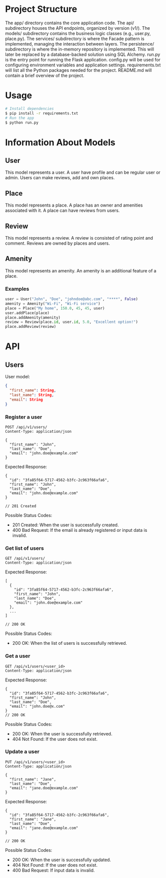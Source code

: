 # Project Structure
The app/ directory contains the core application code.
The api/ subdirectory houses the API endpoints, organized by version (v1/).
The models/ subdirectory contains the business logic classes (e.g., user.py, place.py).
The services/ subdirectory is where the Facade pattern is implemented, managing the interaction between layers.
The persistence/ subdirectory is where the in-memory repository is implemented. This will later be replaced by a database-backed solution using SQL Alchemy.
run.py is the entry point for running the Flask application.
config.py will be used for configuring environment variables and application settings.
requirements.txt will list all the Python packages needed for the project.
README.md will contain a brief overview of the project.
# Usage
```sh
# Install dependencies
$ pip install -r requirements.txt
# Run the app
$ python run.py
```
# Information About Models
## User
This model represents a user. A user have profile and can be regular user or admin.
Users can make reviews, add and own places.
## Place
This model represents a place. A place has an owner and amenities associated with
it. A place can have reviews from users.
## Review
This model represents a review. A review is consisted of rating point
and comment. Reviews are owned by places and users.
## Amenity
This model represents an amenity. An amenity is an additional
feature of a place.
### Examples
```python
user = User("John", "Doe", "johndoe@abc.com", "****", False)
amenity = Amenity("Wi-Fi", "Wi-Fi service")
place = Place("My home", 150.0, 45, 45, user)
user.addPlace(place)
place.addAmenity(amenity)
review = Review(place.id, user.id, 5.0, "Excellent option!")
place.addReview(review)
```

# API

## Users
User model:
```json
{
  "first_name": String,
  "last_name": String,
  "email": String
}
```
### Register a user
```
POST /api/v1/users/
Content-Type: application/json

{
  "first_name": "John",
  "last_name": "Doe",
  "email": "john.doe@example.com"
}
```
Expected Response:
```
{
  "id": "3fa85f64-5717-4562-b3fc-2c963f66afa6",
  "first_name": "John",
  "last_name": "Doe",
  "email": "john.doe@example.com"
}

// 201 Created
```
Possible Status Codes:

- 201 Created: When the user is successfully created.
- 400 Bad Request: If the email is already registered or input data is invalid.
### Get list of users
```
GET /api/v1/users/
Content-Type: application/json
```
Expected Response:
```
[
  {
    "id": "3fa85f64-5717-4562-b3fc-2c963f66afa6",
    "first_name": "John",
    "last_name": "Doe",
    "email": "john.doe@example.com"
  },
  ...
]

// 200 OK
```
Possible Status Codes:

- 200 OK: When the list of users is successfully retrieved.
### Get a user
```
GET /api/v1/users/<user_id>
Content-Type: application/json
```
Expected Response:
```
{
  "id": "3fa85f64-5717-4562-b3fc-2c963f66afa6",
  "first_name": "John",
  "last_name": "Doe",
  "email": "john.doe@x.com"
}
// 200 OK
```
Possible Status Codes:

- 200 OK: When the user is successfully retrieved.
- 404 Not Found: If the user does not exist.
### Update a user
```
PUT /api/v1/users/<user_id>
Content-Type: application/json

{
  "first_name": "Jane",
  "last_name": "Doe",
  "email": "jane.doe@example.com"
}
```
Expected Response:
```
{
  "id": "3fa85f64-5717-4562-b3fc-2c963f66afa6",
  "first_name": "Jane",
  "last_name": "Doe",
  "email": "jane.doe@example.com"
}

// 200 OK
```
Possible Status Codes:

- 200 OK: When the user is successfully updated.
- 404 Not Found: If the user does not exist.
- 400 Bad Request: If input data is invalid.
